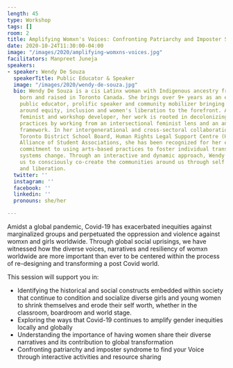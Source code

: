 ```yaml
---
length: 45
type: Workshop
tags: []
room: 2
title: Amplifying Womxn's Voices: Confronting Patriarchy and Imposter Syndrome
date: 2020-10-24T11:30:00-04:00
image: "/images/2020/amplifying-womxns-voices.jpg"
facilitators: Manpreet Juneja
speakers:
- speaker: Wendy De Souza
  speakerTitle: Public Educator & Speaker
  image: "/images/2020/wendy-de-souza.jpg"
  bio: Wendy De Souza is a cis Latinx woman with Indigenous ancestry from Brazil,
    born and raised in Toronto Canada. She brings over 9+ years as an experienced
    public educator, prolific speaker and community mobilizer bringing conversations
    around equity, inclusion and women's liberation to the forefront. As a facilitator,
    feminist and workshop developer, her work is rooted in decolonizing spaces and
    practices by working from an intersectional feminist lens and an anti-colonial/anti-oppressive
    framework. In her intergenerational and cross-sectoral collaborations with the
    Toronto District School Board, Human Rights Legal Support Centre (HRLSC) and Canadian
    Alliance of Student Associations, she has been recognized for her extraordinary
    commitment to using arts-based practices to foster individual transformation and
    systems change. Through an interactive and dynamic approach, Wendy's energy inspires
    us to consciously co-create the communities around us through self transformation
    and liberation.
  twitter: ''
  instagram: ''
  facebook: ''
  linkedin: ''
  pronouns: she/her

---
```

Amidst a global pandemic, Covid-19 has exacerbated inequities against marginalized groups and perpetuated the oppression and violence against womxn and girls worldwide. Through global social uprisings, we have witnessed how the diverse voices, narratives and resiliency of womxn worldwide are more important than ever to be centered within the process of re-designing and transforming a post Covid world.  
  
This session will support you in:
  
- Identifying the historical and social constructs embedded within society that continue to condition and socialize diverse girls and young women to shrink themselves and erode their self worth, whether in the classroom, boardroom and world stage.  
- Exploring the ways that Covid-19 continues to amplify gender inequities locally and globally  
- Understanding the importance of having women share their diverse narratives and its contribution to global transformation  
- Confronting patriarchy and imposter syndrome to find your Voice through interactive activities and resource sharing